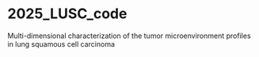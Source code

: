 # 2025_LUSC_code
Multi-dimensional characterization of the tumor microenvironment profiles in lung squamous cell carcinoma
